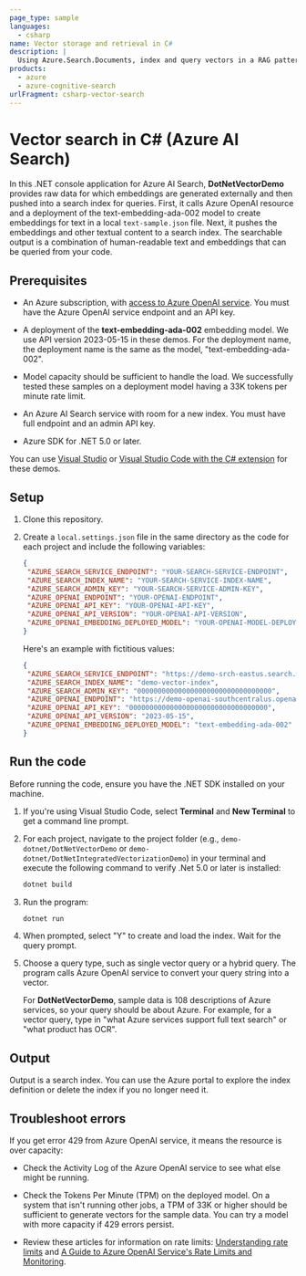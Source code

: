 ```yaml
---
page_type: sample
languages:
  - csharp
name: Vector storage and retrieval in C#
description: |
  Using Azure.Search.Documents, index and query vectors in a RAG pattern or a traditional search solution.
products:
  - azure
  - azure-cognitive-search
urlFragment: csharp-vector-search
---
```


# Vector search in C# (Azure AI Search)  

In this .NET console application for Azure AI Search, **DotNetVectorDemo** provides raw data for which embeddings are generated externally and then pushed into a search index for queries. First, it calls Azure OpenAI resource and a deployment of the text-embedding-ada-002 model to create embeddings for text in a local `text-sample.json` file. Next, it pushes the embeddings and other textual content to a search index. The searchable output is a combination of human-readable text and embeddings that can be queried from your code. 

## Prerequisites  

+ An Azure subscription, with [access to Azure OpenAI service](https://aka.ms/oai/access). You must have the Azure OpenAI service endpoint and an API key.

+ A deployment of the **text-embedding-ada-002** embedding model. We use API version 2023-05-15 in these demos. For the deployment name, the deployment name is the same as the model, "text-embedding-ada-002".  

+ Model capacity should be sufficient to handle the load. We successfully tested these samples on a deployment model having a 33K tokens per minute rate limit.  

+ An Azure AI Search service with room for a new index. You must have full endpoint and an admin API key.  

+ Azure SDK for .NET 5.0 or later. 

You can use [Visual Studio](https://visualstudio.microsoft.com/) or [Visual Studio Code with the C# extension](https://marketplace.visualstudio.com/items?itemName=ms-dotnettools.csharp) for these demos.  

## Setup  

1. Clone this repository.  

2. Create a `local.settings.json` file in the same directory as the code for each project and include the following variables:  
  
   ```json  
   {  
    "AZURE_SEARCH_SERVICE_ENDPOINT": "YOUR-SEARCH-SERVICE-ENDPOINT",  
    "AZURE_SEARCH_INDEX_NAME": "YOUR-SEARCH-SERVICE-INDEX-NAME",  
    "AZURE_SEARCH_ADMIN_KEY": "YOUR-SEARCH-SERVICE-ADMIN-KEY",  
    "AZURE_OPENAI_ENDPOINT": "YOUR-OPENAI-ENDPOINT",  
    "AZURE_OPENAI_API_KEY": "YOUR-OPENAI-API-KEY",  
    "AZURE_OPENAI_API_VERSION": "YOUR-OPENAI-API-VERSION",  
    "AZURE_OPENAI_EMBEDDING_DEPLOYED_MODEL": "YOUR-OPENAI-MODEL-DEPLOYMENT-NAME"  
   }  
   ```  
  
   Here's an example with fictitious values:  
  
   ```json  
   {  
    "AZURE_SEARCH_SERVICE_ENDPOINT": "https://demo-srch-eastus.search.windows.net",  
    "AZURE_SEARCH_INDEX_NAME": "demo-vector-index",  
    "AZURE_SEARCH_ADMIN_KEY": "000000000000000000000000000000000",  
    "AZURE_OPENAI_ENDPOINT": "https://demo-openai-southcentralus.openai.azure.com/",  
    "AZURE_OPENAI_API_KEY": "0000000000000000000000000000000000",  
    "AZURE_OPENAI_API_VERSION": "2023-05-15",  
    "AZURE_OPENAI_EMBEDDING_DEPLOYED_MODEL": "text-embedding-ada-002"  
   }  
   ```  

## Run the code  

Before running the code, ensure you have the .NET SDK installed on your machine.  

1. If you're using Visual Studio Code, select **Terminal** and **New Terminal** to get a command line prompt.   
  
1. For each project, navigate to the project folder (e.g., `demo-dotnet/DotNetVectorDemo` or `demo-dotnet/DotNetIntegratedVectorizationDemo`) in your terminal and execute the following command to verify .Net 5.0 or later is installed:  
  
   ```bash  
   dotnet build  
   ```  

1. Run the program:  
  
   ```bash  
   dotnet run  
   ```  

1. When prompted, select "Y" to create and load the index. Wait for the query prompt.  

1. Choose a query type, such as single vector query or a hybrid query. The program calls Azure OpenAI service to convert your query string into a vector.  
  
   For **DotNetVectorDemo**, sample data is 108 descriptions of Azure services, so your query should be about Azure. For example, for a vector query, type in "what Azure services support full text search" or "what product has OCR".  

## Output  

Output is a search index. You can use the Azure portal to explore the index definition or delete the index if you no longer need it.  

## Troubleshoot errors  

If you get error 429 from Azure OpenAI service, it means the resource is over capacity:  

+ Check the Activity Log of the Azure OpenAI service to see what else might be running.  

+ Check the Tokens Per Minute (TPM) on the deployed model. On a system that isn't running other jobs, a TPM of 33K or higher should be sufficient to generate vectors for the sample data. You can try a model with more capacity if 429 errors persist.  

+ Review these articles for information on rate limits: [Understanding rate limits](https://learn.microsoft.com/azure/ai-services/openai/how-to/quota?tabs=rest#understanding-rate-limits) and [A Guide to Azure OpenAI Service's Rate Limits and Monitoring](https://clemenssiebler.com/posts/understanding-azure-openai-rate-limits-monitoring/).